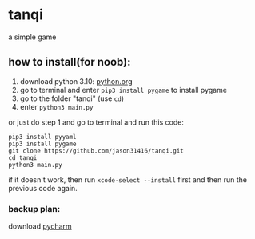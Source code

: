 # tanqi
a simple game

## how to install(for noob):
1. download python 3.10: [python.org](https://www.python.org/downloads/)
2. go to terminal and enter `pip3 install pygame` to install pygame
3. go to the folder "tanqi" (use `cd`)
4. enter `python3 main.py`

or just do step 1 and go to terminal and run this code:
```
pip3 install pyyaml
pip3 install pygame
git clone https://github.com/jason31416/tanqi.git
cd tanqi
python3 main.py
```

if it doesn't work, then run `xcode-select --install` first and then run the previous code again.

### backup plan:
download [pycharm](https://www.jetbrains.com/pycharm/download/#section=mac)
